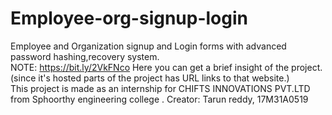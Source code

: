 # Employee-org-signup-login
Employee and Organization signup and Login forms with advanced password hashing,recovery system.  
NOTE: https://bit.ly/2VkFNco Here you can get a brief insight of the project. (since it's hosted parts of the project has URL links to that website.)  
This project is made as an internship for CHIFTS INNOVATIONS PVT.LTD from Sphoorthy engineering college .
Creator: Tarun reddy, 17M31A0519
